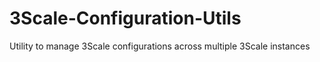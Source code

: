 # 3Scale-Configuration-Utils
Utility to manage 3Scale configurations across multiple 3Scale instances
